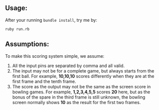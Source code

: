 ## Usage:
After your running ```bundle install```, try me by:

```
ruby run.rb
```

## Assumptions:
To make this scoring system simple, we assume:

1. All the input pins are separated by comma and all valid.
2. The input may not be for a complete game, but always starts from the first ball. For example, **10,10,10** scores differently when they are at the first frame and the tenth frame.
3. The score as the output may not be the same as the screen score in bowling games. For example, **1,2,3,4,5,5** scores **20** here, but as the bonus of the spare in the third frame is still unknown, the bowling screen normally shows **10** as the result for the first two frames.   
